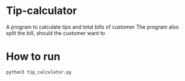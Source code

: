 # Tip-calculator
A program to calculate tips and total bills of customer
The program also split the bill, should the customer want to

# How to run
```
python3 tip_calculator.py
```
